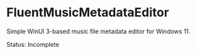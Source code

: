 # FluentMusicMetadataEditor

Simple WinUI 3-based music file metadata editor for Windows 11.

Status: Incomplete
